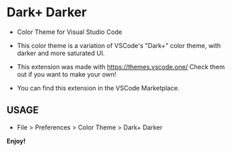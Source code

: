 # Dark+ Darker

* Color Theme for Visual Studio Code
* This color theme is a variation of VSCode's "Dark+" color theme, with darker and more saturated UI.
* This extension was made with https://themes.vscode.one/ Check them out if you want to make your own!

* You can find this extension in the VSCode Marketplace.

## USAGE
* File > Preferences > Color Theme > Dark+ Darker

**Enjoy!**
